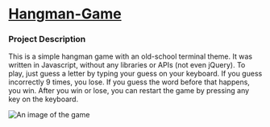 # [Hangman-Game](https://the-realest-stu.github.io/Hangman-Game/)

### Project Description
This is a simple hangman game with an old-school terminal theme. It was written in Javascript, without any libraries or APIs (not even jQuery). To play, just guess a letter by typing your guess on your keyboard. If you guess incorrectly 9 times, you lose. If you guess the word before that happens, you win. After you win or lose, you can restart the game by pressing any key on the keyboard.

![An image of the game](./hangman.png)
